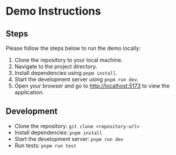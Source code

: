 # Demo Instructions

## Steps

Please follow the steps below to run the demo locally:

1. Clone the repository to your local machine.
2. Navigate to the project directory.
3. Install dependencies using `pnpm install`.
4. Start the development server using `pnpm run dev`.
5. Open your browser and go to [http://localhost:5173](http://localhost:5173) to view the application.

## Development

- Clone the repository: `git clone <repository-url>`
- Install dependencies: `pnpm install`
- Start the development server: `pnpm run dev`
- Run tests: `pnpm run test`
